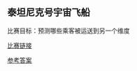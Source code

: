 ## 泰坦尼克号宇宙飞船
比赛目标：预测哪些乘客被运送到另一个维度

[比赛链接](https://www.kaggle.com/competitions/spaceship-titanic)

[参考答案](https://www.kaggle.com/code/tiansztianszs/spaceship-titanic-learning)



